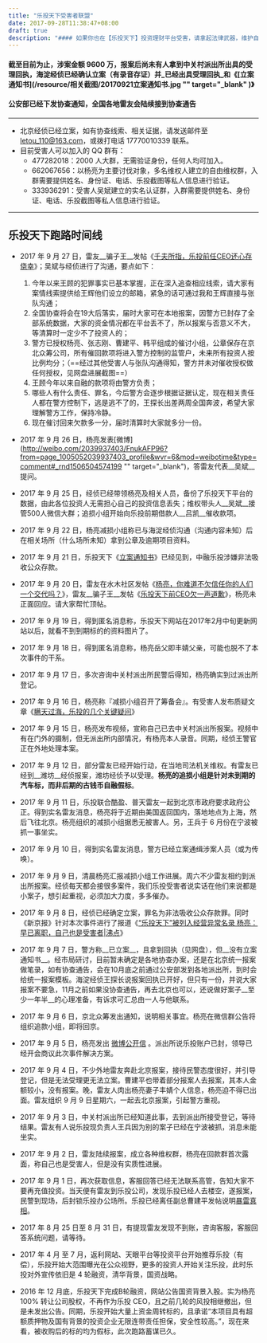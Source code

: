 ```yaml
---
title: "乐投天下受害者联盟"
date: 2017-09-28T11:38:47+08:00
draft: true
description: "#### 如果你也在【乐投天下】投资理财平台受害，请拿起法律武器，维护自己的权利。"
---
```


#### 截至目前为止，涉案金额 9600 万，报案后尚未有人拿到中关村派出所出具的受理回执，海淀经侦已经确认立案（有录音存证）并_已经出具受理回执_和《[立案通知书](/resource/相关截图/20170921立案通知书.jpg "" target="_blank" )》
#### 公安部已经下发协查通知，全国各地雷友会陆续接到协查通告

---

- 北京经侦已经立案，如有协查线索、相关证据，请发送邮件至 letou_110@163.com，或拨打电话 17770010339 联系。
- 目前受害人可以加入的 QQ 群有：
	- 477282018：2000 人大群，无需验证身份，任何人均可加入。
	- 662067656：以杨亮为主要讨伐对象，多名维权人建立的自由维权群，入群需要提供姓名、身份证、电话、乐投截图等私人信息进行验证。
	- 333936291：受害人吴斌建立的实名认证群，入群需要提供姓名、身份证、电话、乐投截图等私人信息进行验证。

	
---

## 乐投天下跑路时间线
- 2017 年 9 月 27 日，雷友__骗子王__发帖《[千夫所指，乐投前任CEO还心存侥幸](http://www.p2peye.com/thread-1901591-1-1.html)》；吴斌与经侦进行了沟通，要点如下：
	1. 今年以来王顾的犯罪事实已基本掌握，正在深入追查相应线索，请大家有案情线索提供给王辉他们设立的邮箱，紧急的话可通过我和王辉直接与张队沟通；
	2. 全国协查将会在19大后落实，届时大家可在本地报案，因警方已封存了全部系统数据，大家的资金情况都在平台丢不了，所以报案与否意义不大，等清算时一定少不了投资人的；
	3. 警方已授权杨亮、张志刚、曹建平、韩平组成的催讨小组，公章保存在京北众筹公司，所有催回款项将进入警方控制的监管户，未来所有投资人按比例均分；（==经过其他受害人与张队沟通得知，警方并未对催收授权做任何授权，见网盘进展截图==）
	4. 王顾今年以来自融的款项将由警方负责；
	5. 哪些人有什么责任、罪名，今后警方会逐步根据证据认定，现在相关责任人都在警方控制下，逃是逃不了的，王探长出差两周全国奔波，希望大家理解警方工作，保持冷静。
	6. 现在催讨回来欠款多一分，届时清算时大家就多分一份。


- 2017 年 9 月 26 日，杨亮发表[微博](http://weibo.com/2039937403/FnukAFP96?from=page_1005052039937403_profile&wvr=6&mod=weibotime&type=comment#_rnd1506504574199 "" target="_blank")，答雷友代表__吴斌__提问。
- 2017 年 9 月 25 日，经侦已经带领杨亮及相关人员，备份了乐投天下平台的数据，由此各位投资人无需担心自己的投资信息丢失；维权带头人__吴斌__接管500人微信大群；追损小组开始向乐投前期借款人__吕凯__催收款项。
- 2017 年 9 月 22 日，杨亮减损小组称已与海淀经侦沟通（沟通内容未知）后在相关场所（什么场所未知）拿到公章及逾期项目资料。
- 2017 年 9 月 21 日，乐投天下《[立案通知书](/resource/相关截图/20170921立案通知书.jpg)》已经见到，中融乐投涉嫌非法吸收公众存款。
- 2017 年 9 月 20 日，雷友在水木社区发帖《[杨亮，你难道不欠信任你的人们一个交代吗？](http://www.newsmth.net/nForum/#!article/FamilyLife/1759769252)》，雷友__骗子王__发帖《[乐投天下前CEO欠一声道歉](http://www.p2peye.com/thread-1898909-1-1.html)》，杨亮未正面回应。请大家帮忙顶帖。
- 2017 年 9 月 19 日，得到匿名消息称，乐投天下网站在2017年2月中旬更新网站以后，就看不到到期标的的资料图片了。
- 2017 年 9 月 18 日，得到匿名消息称，杨亮岳父即丰婧父亲，可能也脱不了本次事件的干系。
- 2017 年 9 月 17 日，多次咨询中关村派出所民警后得知，杨亮确实到过派出所登记。
- 2017 年 9 月 16 日，杨亮称『减损小组召开了筹备会』。有受害人发布质疑文章《[瞒天过海，乐投的几个关键疑问](http://www.p2peye.com/thread-1896866-1-1.html)》
- 2017 年 9 月 15 日，杨亮发布视频，宣称自己已去中关村派出所报案。视频中有在门外的摄制，但无派出所内部情况，有杨亮本人录音。同期，经侦王警官正在外地处理本案。
- 2017 年 9 月 12 日，部分雷友已经开始行动，在当地司法机关维权。有雷友已经到__潍坊__经侦报案，潍坊经侦予以受理。__杨亮的追损小组是针对未到期的汽车标，而非后期的古钱币自融假标__。
- 2017 年 9 月 11 日，乐投联合酷盈、普天雷友一起到北京市政府要求政府公正。得到实名雷友消息，杨亮将于近期由美国返回国内，落地地点为上海，然后飞往北京。杨亮组织的减损小组据悉无被害人。另，王兵于 6 月份在宁波被抓一事坐实。
- 2017 年 9 月 10 日，得到实名雷友消息，警方已经立案通缉涉案人员（或为传唤）。
- 2017 年 9 月 9 日，清晨杨亮汇报减损小组工作进展。周六不少雷友相约到派出所报案。经侦每天都会接很多案件，我们乐投受害者说实话在他们来说都是小案子，想引起重视，必须加大力度，多多催办。
- 2017 年 9 月 8 日，经侦已经确定立案，罪名为非法吸收公众存款罪。同时《新京报》针对本次事件进行了报道《[“乐投天下”被列入经营异常名录 杨亮：早已离职，自己也是受害者|沸点](http://www.bjnews.com.cn/news/2017/09/08/457361.html)》
- 2017 年 9 月 7 日，警方称__已立案__，且拿到回执（见网盘），但__没有立案通知书__。经市局研讨，目前暂未确定是各地协查办案，还是在北京统一报案做笔录，如有协查通告，会在10月底之前通过公安部发到各地派出所，到时会给统一报案模板。海淀经侦王探长说报案回执已开好，但只有一份，并说大家报案不要急，11月之前如果没协查通告，再去北京也可以，还说做好案子__至少一年半__的心理准备，有诉求可汇总由一人与他联系。
- 2017 年 9 月 6 日，京北众筹发出通知，说明相关事宜。杨亮在微信群公告将组织追款小组，即将回京。
- 2017 年 9 月 5 日，杨亮发出 [微博公开信](https://m.weibo.cn/u/2039937403?uid=2039937403&luicode=10000011&lfid=1076032039937403&featurecode=20000320) 。派出所说乐投账户已封，领导已经开会商议此次事件解决方案。
- 2017 年 9 月 4 日，不少外地雷友奔赴北京报案，接待民警态度很好，并引导登记，但是无法受理更无法立案。曹建平也带着部分报案人去报案，其本人金额较小，没有报案。晚，雷友人肉出杨亮妻子丰婧个人信息，杨亮迫不得已出面。雷友组织 9 月 9 日星期六，一起去北京报案，引起警方重视。
- 2017 年 9 月 3 日，中关村派出所已经知道此事，去到派出所接受登记，等待结果。雷友有人说乐投现负责人王兵因为别的案子已经在宁波被抓，消息未能坐实。
- 2017 年 9 月 2 日，雷友陆续报案，成立各种维权群，杨亮在回款群首次露面，称自己也是受害人，但是没有实质性进展。
- 2017 年 9 月 1 日，再次获取信息，客服回答已经无法联系高管，告知大家不要再充值投资。当天便有雷友到乐投公司，发现乐投已经人去楼空，遂报案，民警到现场，后封锁乐投办公场所。乐投已经离任副总曹建平发帖说明[暴雷真相](http://t.cn/RpqUggV)。
- 2017 年 8 月 25 日至 8 月 31 日，有提现雷友发现不到账，咨询客服，客服回答系统问题，请等待。
- 2017 年 4 月 至 7 月，返利网站、天眼平台等投资平台开始推荐乐投（有偿），乐投开始大范围曝光在公众视野，更多的投资人开始关注乐投，此时乐投对外宣传依旧是 4 轮融资，清华背景，国资战略。
- 2016 年 12 月底，乐投天下完成B轮融资，网站公告国资背景入股。实为杨亮 100% 转让公司股权，不再作为乐投 CEO，且之前几轮的风投相继撤出，但是未发出公告。同期，乐投开始大量上资金周转标的，且承诺“本项目具有超额质押物及国有背景的投资企业无限连带责任担保，安全性较高。”，现在来看，被收购后的标的均为假标，此次跑路蓄谋已久。




